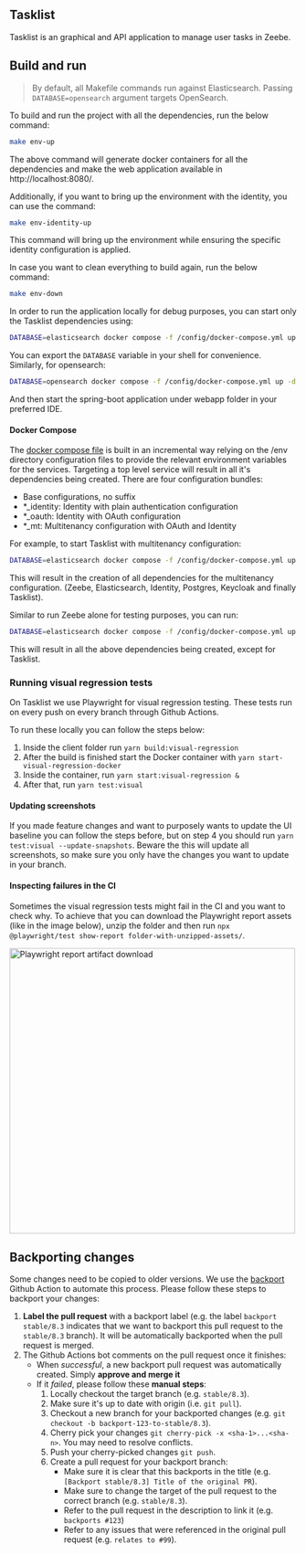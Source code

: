 ## Tasklist

Tasklist is an graphical and API application to manage user tasks in Zeebe.

## Build and run

> By default, all Makefile commands run against Elasticsearch.
> Passing `DATABASE=opensearch` argument targets OpenSearch.

To build and run the project with all the dependencies, run the below command:

```sh
make env-up
```

The above command will generate docker containers for all the dependencies and make the web application available in http://localhost:8080/.

Additionally, if you want to bring up the environment with the identity, you can use the command:

```sh
make env-identity-up
```

This command will bring up the environment while ensuring the specific identity configuration is applied.

In case you want to clean everything to build again, run the below command:

```sh
make env-down
```

In order to run the application locally for debug purposes, you can start only the Tasklist dependencies using:

```sh
DATABASE=elasticsearch docker compose -f /config/docker-compose.yml up -d zeebe
```

You can export the `DATABASE` variable in your shell for convenience. Similarly, for opensearch:

```sh
DATABASE=opensearch docker compose -f /config/docker-compose.yml up -d zeebe
```

And then start the spring-boot application under webapp folder in your preferred IDE.

#### Docker Compose

The [docker compose file](/config/docker-compose.yml) is built in an incremental way relying on the /env directory configuration files
to provide the relevant environment variables for the services. Targeting a top level service will result in all it's dependencies being created.
There are four configuration bundles:
- Base configurations, no suffix
- *_identity: Identity with plain authentication configuration
- *_oauth: Identity with OAuth configuration
- *_mt: Multitenancy configuration with OAuth and Identity

For example, to start Tasklist with multitenancy configuration:

```sh
DATABASE=elasticsearch docker compose -f /config/docker-compose.yml up -d tasklist_mt
```

This will result in the creation of all dependencies for the multitenancy configuration. (Zeebe, Elasticsearch, Identity, Postgres, Keycloak and finally Tasklist).

Similar to run Zeebe alone for testing purposes, you can run:

```sh
DATABASE=elasticsearch docker compose -f /config/docker-compose.yml up -d zeebe_mt
```

This will result in all the above dependencies being created, except for Tasklist.

### Running visual regression tests

On Tasklist we use Playwright for visual regression testing. These tests run on every push on every branch through Github Actions.

To run these locally you can follow the steps below:

1. Inside the client folder run `yarn build:visual-regression`
2. After the build is finished start the Docker container with `yarn start-visual-regression-docker`
3. Inside the container, run `yarn start:visual-regression &`
4. After that, run `yarn test:visual`

#### Updating screenshots

If you made feature changes and want to purposely wants to update the UI baseline you can follow the steps before, but on step 4 you should run `yarn test:visual --update-snapshots`. Beware the this will update all screenshots, so make sure you only have the changes you want to update in your branch.

#### Inspecting failures in the CI

Sometimes the visual regression tests might fail in the CI and you want to check why. To achieve that you can download the Playwright report assets (like in the image below), unzip the folder and then run `npx @playwright/test show-report folder-with-unzipped-assets/`.

<img src="./docs_assets/playwright_report.png" alt="Playwright report artifact download" width="500"/>

## Backporting changes

Some changes need to be copied to older versions. We use the
[backport](https://github.com/zeebe-io/backport-action) Github Action to automate this process.
Please follow these steps to backport your changes:

1. **Label the pull request** with a backport label (e.g. the label `backport stable/8.3` indicates
   that we want to backport this pull request to the `stable/8.3` branch). It will be automatically
   backported when the pull request is merged.
2. The Github Actions bot comments on the pull request once it finishes:
   - When _successful_, a new backport pull request was automatically created. Simply **approve and
     merge it**
   - If it _failed_, please follow these **manual steps**:
     1. Locally checkout the target branch (e.g. `stable/8.3`).
     2. Make sure it's up to date with origin (i.e. `git pull`).
     3. Checkout a new branch for your backported changes (e.g. `git checkout -b
        backport-123-to-stable/8.3`).
     4. Cherry pick your changes `git cherry-pick -x <sha-1>...<sha-n>`. You may need to resolve
        conflicts.
     5. Push your cherry-picked changes `git push`.
     6. Create a pull request for your backport branch:
        - Make sure it is clear that this backports in the title (e.g. `[Backport stable/8.3] Title
          of the original PR`).
        - Make sure to change the target of the pull request to the correct branch (e.g.
          `stable/8.3`).
        - Refer to the pull request in the description to link it (e.g. `backports #123`)
        - Refer to any issues that were referenced in the original pull request (e.g. `relates to #99`).

